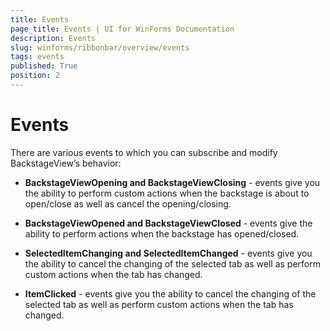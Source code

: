 ```yaml
---
title: Events
page_title: Events | UI for WinForms Documentation
description: Events
slug: winforms/ribbonbar/overview/events
tags: events
published: True
position: 2
---
```


# Events

There are various events to which you can subscribe and modify BackstageView’s behavior:

* __BackstageViewOpening and BackstageViewClosing__ - events give you the ability to perform custom actions when the backstage is about to open/close as well as cancel the opening/closing.

* __BackstageViewOpened and BackstageViewClosed__ - events give the ability to perform actions when the backstage has opened/closed.

* __SelectedItemChanging and SelectedItemChanged__ - events give you the ability to cancel the changing of the selected tab as well as perform custom actions when the tab has changed.

* __ItemClicked__ - events give you the ability to cancel the changing of the selected tab as well as perform custom actions when the tab has changed.